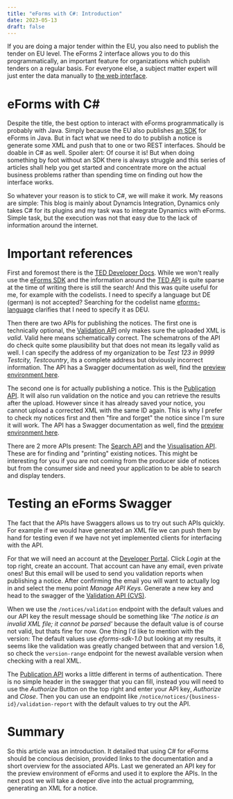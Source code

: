 ```yaml
---
title: "eForms with C#: Introduction"
date: 2023-05-13
draft: false
---
```


If you are doing a major tender within the EU, you also need to publish the tender on EU level. 
The eForms 2 interface allows you to do this programmatically, an important feature for organizations which publish tenders on a regular basis. For everyone else, a subject matter expert will just enter the data manually to [the web interface](https://enotices.ted.europa.eu/).

# eForms with C#
Despite the title, the best option to interact with eForms programmatically is probably with Java. Simply because the EU also publishes [an SDK](https://github.com/OP-TED/eForms-SDK) for eForms in Java.
But in fact what we need to do to publish a notice is generate some XML and push that to one or two REST interfaces. Should be doable in C# as well. Spoiler alert: Of course it is! But when doing something by foot without an SDK there is always struggle and this series of articles shall help you get started and concentrate more on the actual business problems rather than spending time on finding out how the interface works.

So whatever your reason is to stick to C#, we will make it work. My reasons are simple: This blog is mainly about Dynamcis Integration, Dynamics only takes C# for its plugins and my task was to integrate Dynamics with eForms. Simple task, but the execution was not that easy due to the lack of information around the internet.

# Important references
First and foremost there is the [TED Developer Docs](https://docs.ted.europa.eu/home/index.html). While we won't really use the [eForms SDK](https://docs.ted.europa.eu/eforms/latest/index.html) and the information around the [TED API](https://docs.ted.europa.eu/api/index.html) is quite sparse at the time of writing there is still the search! And this was quite useful for me, for example with the codelists. 
I need to specify a language but DE (german) is not accepted? Searching for the codelist name [eforms-language](https://docs.ted.europa.eu/eforms/latest/reference/code-lists/eforms-language.html) clarifies that I need to specify it as DEU.

Then there are two APIs for publishing the notices. The first one is technically optional, the [Validation API](https://docs.ted.europa.eu/api/endpoints/cvs-ted-europa-eu.html) only makes sure the uploaded XML is _valid_. Valid here means schematically correct. The schematrons of the API do check quite some plausibility but that does not mean its legally valid as well. I can specify the address of my organization to be _Test 123 in 9999 Testcity, Testcountry_, its a complete address but obviously incorrect information. 
The API has a Swagger documentation as well, find the [preview environment here](https://cvs.preview.ted.europa.eu/swagger-ui/index.html).

The second one is for actually publishing a notice. This is the [Publication API](https://docs.ted.europa.eu/api/endpoints/enotices2-ted-europa-eu-esenders.html). It will also run validation on the notice and you can retrieve the results after the upload. However since it has already saved your notice, you cannot upload a corrected XML with the same ID again. This is why I prefer to check my notices first and then "fire and forget" the notice since I'm sure it will work.
The API has a Swagger documentation as well, find the [preview environment here](https://enotices2.preview.ted.europa.eu/esenders/swagger-ui/).

There are 2 more APIs present: The [Search API](https://docs.ted.europa.eu/api/endpoints/ted-europa-eu.html) and the [Visualisation API](https://docs.ted.europa.eu/api/endpoints/viewer-ted-europa-eu.html). These are for finding and "printing" existing notices. This might be interesting for you if you are not coming from the producer side of notices but from the consumer side and need your application to be able to search and display tenders. 

# Testing an eForms Swagger
The fact that the APIs have Swaggers allows us to try out such APIs quickly. For example if we would have generated an XML file we can push them by hand for testing even if we have not yet implemented clients for interfacing with the API. 

For that we will need an account at the [Developer Portal](https://developer.preview.ted.europa.eu/home). Click _Login_ at the top right, create an account. That account can have any email, even private ones! But this email will be used to send you validation reports when publishing a notice. After confirming the email you will want to actually log in and select the menu point _Manage API Keys_. Generate a new key and head to the swagger of the [Validation API (CVS)](https://cvs.preview.ted.europa.eu/swagger-ui/index.html). 

When we use the `/notices/validation` endpoint with the default values and our API key the result message should be something like _'The notice is an invalid XML file; it cannot be parsed'_ because the default value is of course not valid, but thats fine for now. One thing I'd like to mention with the version: The default values use _eforms-sdk-1.0_ but looking at my results, it seems like the validation was greatly changed between that and version 1.6, so check the `version-range` endpoint for the newest available version when checking with a real XML.

The [Publication API](https://enotices2.preview.ted.europa.eu/esenders/swagger-ui/) works a little different in terms of authentication. There is no simple header in the swagger that you can fill, instead you will need to use the _Authorize_ Button on the top right and enter your API key, _Authorize_ and _Close_. Then you can use an endpoint like `/notice/notices/{business-id}/validation-report` with the default values to try out the API. 

# Summary
So this article was an introduction. It detailed that using C# for eForms should be concious decision, provided links to the documentation and a short overview for the associated APIs. Last we generated an API key for the preview environment of eForms and used it to explore the APIs. In the next post we will take a deeper dive into the actual programming, generating an XML for a notice. 